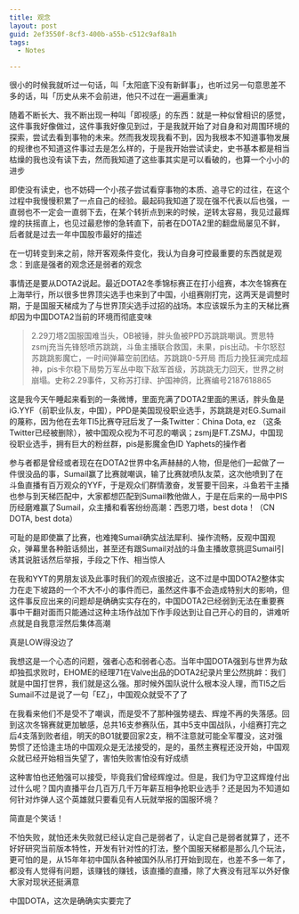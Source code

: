```yaml
---
title: 观念
layout: post
guid: 2ef3550f-8cf3-400b-a55b-c512c9af8a1h
tags:
  - Notes

---
```



很小的时候我就听过一句话，叫「太阳底下没有新鲜事」，也听过另一句意思差不多的话，叫「历史从来不会前进，他只不过在一遍遍重演」

随着不断长大、我不断出现一种叫「即视感」的东西：就是一种似曾相识的感觉，这件事我好像做过，这件事我好像见到过，于是我就开始了对自身和对周围环境的探索，尝试去看到事物的未来。然而我发现我看不到，因为我根本不知道事物发展的规律也不知道这件事过去是怎么样的，于是我开始尝试读史，史书基本都是相当枯燥的我也没有读下去，然而我知道了这些事其实是可以看破的，也算一个小小的进步

即使没有读史，也不妨碍一个小孩子尝试看穿事物的本质、追寻它的过往，在这个过程中我慢慢积累了一点自己的经验。最起码我知道了现在强不代表以后也强，一直弱也不一定会一直弱下去，在某个转折点到来的时候，逆转太容易，我见过最辉煌的扶摇直上，也见过最悲惨的急转直下，前者在DOTA2里的翻盘局屡见不鲜，后者就是过去一年中国股市最好的描述

在一切转变到来之前，除开客观条件变化，我认为自身可控最重要的东西就是观念：到底是强者的观念还是弱者的观念

事情还是要从DOTA2说起。最近DOTA2冬季锦标赛正在打小组赛，本次冬锦赛在上海举行，所以很多世界顶尖选手也来到了中国，小组赛刚打完，这两天是调整时期，于是国服天梯成为了与世界顶尖选手过招的战场。本应该娱乐为主的天梯比赛却因为中国DOTA2当前的环境而彻底变味

> 2.29刀塔2国服国难当头，OB被锤，胖头鱼被PPD苏跳跳嘲讽。贾思特zsmj充当先锋怒喷苏跳跳，斗鱼主播联合救国，未果，pis出动。卡尔怒怼苏跳跳影魔亡，一时间弹幕空前团结。苏跳跳0-5开局 而后力挽狂澜完成超神，pis卡尔稳下局势万军丛中取下敌军首级，苏跳跳无力回天，世界之树崩塌。史称2.29事件，又称苏打绿、护国神鸽，比赛编号2187618865

这是我今天午睡起来看到的一条微博，里面充满了DOTA2里面的黑话，胖头鱼是iG.YYF（前职业队友，中国），PPD是美国现役职业选手，苏跳跳是对EG.Sumail的蔑称，因为他在去年TI5比赛夺冠后发了一条Twitter：China Dota, ez （这条Twitter已经被删除），被中国观众视为不可忍的嘲讽；zsmj是FT.ZSMJ，中国现役职业选手，拥有巨大的粉丝群，pis是影魔金色ID Yaphets的操作者

参与者都是曾经或者现在在DOTA2世界中名声赫赫的人物，但是他们一起做了一件很没品的事，Sumail赢了比赛就嘲讽，输了比赛就喷队友菜，这次他喷到了在斗鱼直播有百万观众的YYF，于是观众们群情激奋，发誓要干回来，斗鱼若干主播也参与到天梯匹配中，大家都想匹配到Sumail教他做人，于是在后来的一局中PIS历经磨难赢了Sumail，众主播和看客纷纷高潮：西恩刀塔，best dota！（CN DOTA, best dota）

可耻的是即使赢了比赛，也难掩Sumail确实战法犀利、操作流畅，反观中国观众，弹幕里各种脏话频出，甚至还有跟Sumail对战的斗鱼主播故意挑逗Sumail引诱其说脏话然后举报，手段之下作、相当惊人

在我和YYT的男朋友谈及此事时我们的观点很接近，这不过是中国DOTA2整体实力在走下坡路的一个不大不小的事件而已，虽然这件事不会造成特别大的影响，但这件事反应出来的问题却是确确实实存在的，中国DOTA2已经弱到无法在重要赛事中干翻对面而只能通过这种主场作战加下作手段达到让自己开心的目的，讲难听点就是自我意淫然后集体高潮

真是LOW得没边了

我想这是一个心态的问题，强者心态和弱者心态。当年中国DOTA强到与世界为敌却独孤求败时，EHOME的经理71在Valve出品的DOTA2纪录片里公然挑衅：我们就是中国打世界，我们就是这么强。那时候外国队说什么根本没人理，而TI5之后Sumail不过是说了一句「EZ」，中国观众就受不了了

在我看来他们不是受不了嘲讽，而是受不了那种强势褪去、辉煌不再的失落感。回到这次冬锦赛就更加敏感，总共16支参赛队伍，其中5支中国战队，小组赛打完之后4支落到败者组，明天的BO1就要回家2支，稍不注意就可能全军覆没，这对强势惯了还恰逢主场的中国观众是无法接受的，是的，虽然主赛程还没开始，中国观众就已经开始相当失望了，害怕失败害怕没有好成绩

这种害怕也还勉强可以接受，毕竟我们曾经辉煌过。但是，我们为守卫这辉煌付出过什么呢？国内直播平台几百万几千万年薪互相争抢职业选手？还是因为不知道如何针对炸弹人这个英雄就只要看见有人玩就举报的国服环境？

简直是个笑话！

不怕失败，就怕还未失败就已经认定自己是弱者了，认定自己是弱者就算了，还不好好研究当前版本特性，开发有针对性的打法，整个国服天梯都是那么几个玩法，更可怕的是，从15年年初中国队各种被国外队吊打开始到现在，也差不多一年了，都没有人觉得有问题，该赚钱的赚钱，该直播的直播，除了大赛没有冠军以外好像大家对现状还挺满意

中国DOTA，这次是确确实实要完了

